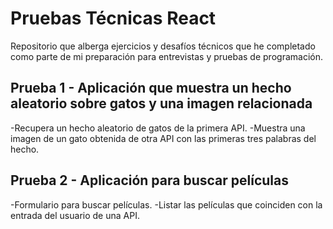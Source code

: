 # Pruebas Técnicas React
Repositorio que alberga ejercicios y desafíos técnicos que he completado como parte de mi preparación para entrevistas y pruebas de programación.

## Prueba 1 - Aplicación que muestra un hecho aleatorio sobre gatos y una imagen relacionada

-Recupera un hecho aleatorio de gatos de la primera API.
-Muestra una imagen de un gato obtenida de otra API con las primeras tres palabras del hecho.

## Prueba 2 - Aplicación para buscar películas

-Formulario para buscar películas.
-Listar las películas que coinciden con la entrada del usuario de una API.
